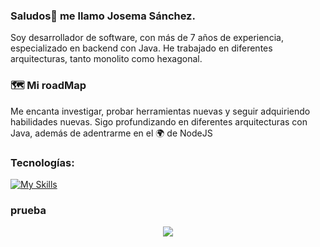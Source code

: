 ### Saludos👋 me llamo Josema Sánchez. 
Soy desarrollador de software, con más de 7 años de experiencia, especializado en backend con Java.
He trabajado en diferentes arquitecturas, tanto monolito como hexagonal.

### 🗺️ Mi roadMap
Me encanta investigar, probar herramientas nuevas y seguir adquiriendo habilidades nuevas.
Sigo profundizando en diferentes arquitecturas con Java, además de adentrarme en el 🌍 de NodeJS

### Tecnologías:
[![My Skills](https://skillicons.dev/icons?i=java,kotlin,nodejs,figma&theme=light)](https://skillicons.dev)

### prueba
<p align="center">
    <img src="https://skillicons.dev/icons?i=java,kotlin,nodejs" />
</p>
